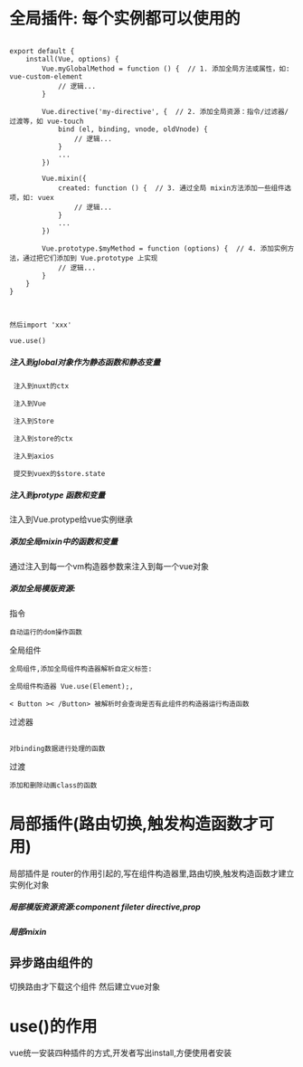 


# 全局插件: 每个实例都可以使用的
```

export default {
    install(Vue, options) {
        Vue.myGlobalMethod = function () {  // 1. 添加全局方法或属性，如:  vue-custom-element
            // 逻辑...
        }

        Vue.directive('my-directive', {  // 2. 添加全局资源：指令/过滤器/过渡等，如 vue-touch
            bind (el, binding, vnode, oldVnode) {
                // 逻辑...
            }
            ...
        })
    
        Vue.mixin({
            created: function () {  // 3. 通过全局 mixin方法添加一些组件选项，如: vuex
                // 逻辑...
            }
            ...
        })    
    
        Vue.prototype.$myMethod = function (options) {  // 4. 添加实例方法，通过把它们添加到 Vue.prototype 上实现
            // 逻辑...
        }
    }
}



然后import 'xxx'

vue.use()
```

##### 注入到global对象作为静态函数和静态变量

``` 
 注入到nuxt的ctx
 
 注入到Vue

 注入到Store

 注入到store的ctx

 注入到axios

 提交到vuex的$store.state

 ```


##### 注入到protype 函数和变量


   注入到Vue.protype给vue实例继承 

#####  添加全局mixin中的函数和变量

通过注入到每一个vm构造器参数来注入到每一个vue对象

##### 添加全局模版资源:

 指令

  ```
自动运行的dom操作函数 

 ```
 
 全局组件 

```
全局组件,添加全局组件构造器解析自定义标签:
 
全局组件构造器 Vue.use(Element);,

< Button >< /Button> 被解析时会查询是否有此组件的构造器运行构造函数
```
过滤器 

```

对binding数据进行处理的函数
```
过渡

```
添加和删除动画class的函数
```

# 局部插件(路由切换,触发构造函数才可用)

局部插件是 router的作用引起的,写在组件构造器里,路由切换,触发构造函数才建立实例化对象


#####  局部模版资源资源:component fileter directive,prop

#####  局部mixin

## 异步路由组件的

 切换路由才下载这个组件 然后建立vue对象


# use()的作用
vue统一安装四种插件的方式,开发者写出install,方便使用者安装

